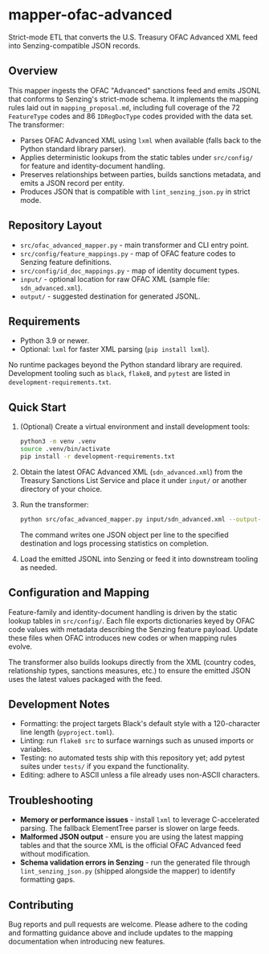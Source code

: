 # mapper-ofac-advanced

Strict-mode ETL that converts the U.S. Treasury OFAC Advanced XML feed into
Senzing-compatible JSON records.

## Overview

This mapper ingests the OFAC "Advanced" sanctions feed and emits JSONL that
conforms to Senzing's strict-mode schema. It implements the mapping rules laid
out in `mapping_proposal.md`, including full coverage of the 72 `FeatureType`
codes and 86 `IDRegDocType` codes provided with the data set. The transformer:

- Parses OFAC Advanced XML using `lxml` when available (falls back to the
  Python standard library parser).
- Applies deterministic lookups from the static tables under `src/config/` for
  feature and identity-document handling.
- Preserves relationships between parties, builds sanctions metadata, and
  emits a JSON record per entity.
- Produces JSON that is compatible with `lint_senzing_json.py` in strict mode.

## Repository Layout

- `src/ofac_advanced_mapper.py` - main transformer and CLI entry point.
- `src/config/feature_mappings.py` - map of OFAC feature codes to Senzing
  feature definitions.
- `src/config/id_doc_mappings.py` - map of identity document types.
- `input/` - optional location for raw OFAC XML (sample file: `sdn_advanced.xml`).
- `output/` - suggested destination for generated JSONL.

## Requirements

- Python 3.9 or newer.
- Optional: `lxml` for faster XML parsing (`pip install lxml`).

No runtime packages beyond the Python standard library are required. Development
tooling such as `black`, `flake8`, and `pytest` are listed in
`development-requirements.txt`.

## Quick Start

1. (Optional) Create a virtual environment and install development tools:

   ```bash
   python3 -m venv .venv
   source .venv/bin/activate
   pip install -r development-requirements.txt
   ```

2. Obtain the latest OFAC Advanced XML (`sdn_advanced.xml`) from the Treasury
   Sanctions List Service and place it under `input/` or another directory of
   your choice.

3. Run the transformer:

   ```bash
   python src/ofac_advanced_mapper.py input/sdn_advanced.xml --output-jsonl output/ofac_strict.jsonl
   ```

   The command writes one JSON object per line to the specified destination and
   logs processing statistics on completion.

4. Load the emitted JSONL into Senzing or feed it into downstream tooling as
   needed.

## Configuration and Mapping

Feature-family and identity-document handling is driven by the static lookup
tables in `src/config/`. Each file exports dictionaries keyed by OFAC code
values with metadata describing the Senzing feature payload. Update these files
when OFAC introduces new codes or when mapping rules evolve.

The transformer also builds lookups directly from the XML (country codes,
relationship types, sanctions measures, etc.) to ensure the emitted JSON uses
the latest values packaged with the feed.

## Development Notes

- Formatting: the project targets Black's default style with a 120-character
  line length (`pyproject.toml`).
- Linting: run `flake8 src` to surface warnings such as unused imports or
  variables.
- Testing: no automated tests ship with this repository yet; add pytest suites
  under `tests/` if you expand the functionality.
- Editing: adhere to ASCII unless a file already uses non-ASCII characters.

## Troubleshooting

- **Memory or performance issues** - install `lxml` to leverage C-accelerated
  parsing. The fallback ElementTree parser is slower on large feeds.
- **Malformed JSON output** - ensure you are using the latest mapping tables
  and that the source XML is the official OFAC Advanced feed without
  modification.
- **Schema validation errors in Senzing** - run the generated file through
  `lint_senzing_json.py` (shipped alongside the mapper) to identify formatting
  gaps.

## Contributing

Bug reports and pull requests are welcome. Please adhere to the coding and
formatting guidance above and include updates to the mapping documentation when
introducing new features.
